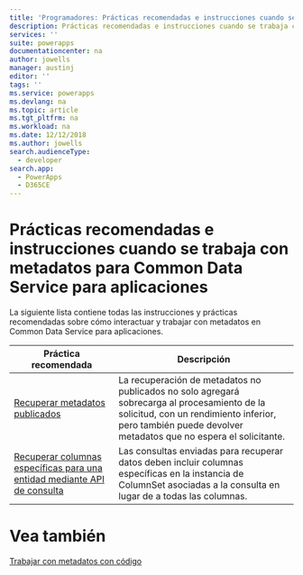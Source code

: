 ```yaml
---
title: 'Programadores: Prácticas recomendadas e instrucciones cuando se trabaja con metadatos para Common Data Service para aplicaciones | Microsoft Docs'
description: Prácticas recomendadas e instrucciones cuando se trabaja con metadatos para programadores de Common Data Service para aplicaciones en PowerApps
services: ''
suite: powerapps
documentationcenter: na
author: jowells
manager: austinj
editor: ''
tags: ''
ms.service: powerapps
ms.devlang: na
ms.topic: article
ms.tgt_pltfrm: na
ms.workload: na
ms.date: 12/12/2018
ms.author: jowells
search.audienceType:
  - developer
search.app:
  - PowerApps
  - D365CE
---
```


# <a name="best-practices-and-guidance-while-working-with-metadata-for-the-common-data-service-for-apps"></a>Prácticas recomendadas e instrucciones cuando se trabaja con metadatos para Common Data Service para aplicaciones

La siguiente lista contiene todas las instrucciones y prácticas recomendadas sobre cómo interactuar y trabajar con metadatos en Common Data Service para aplicaciones.


|Práctica recomendada  |Descripción  |
|---------|---------|
|[Recuperar metadatos publicados](retrieve-published-metadata.md)     |La recuperación de metadatos no publicados no solo agregará sobrecarga al procesamiento de la solicitud, con un rendimiento inferior, pero también puede devolver metadatos que no espera el solicitante.         |
|[Recuperar columnas específicas para una entidad mediante API de consulta](retrieve-specific-columns-entity-via-query-apis.md)     |Las consultas enviadas para recuperar datos deben incluir columnas específicas en la instancia de ColumnSet asociadas a la consulta en lugar de a todas las columnas.         |

# <a name="see-also"></a>Vea también
[Trabajar con metadatos con código](../../metadata-services.md)<br />